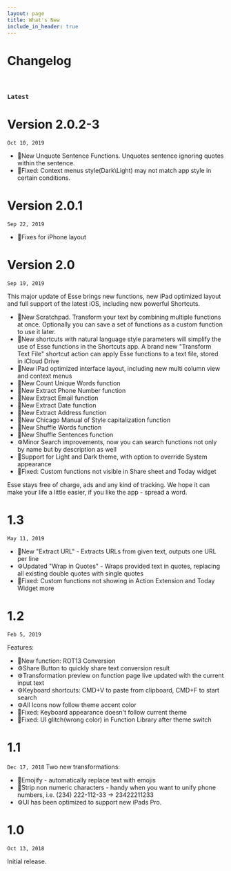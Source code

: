 ```yaml
---
layout: page
title: What's New
include_in_header: true
---
```


# Changelog
<br>

### `Latest`

# **Version 2.0.2-3** 
`Oct 10, 2019`

- 🎈New Unquote Sentence Functions. Unquotes sentence ignoring quotes within the sentence.
- 🐛Fixed: Context menus style(Dark\Light) may not match app style in certain conditions.


# **Version 2.0.1**
`Sep 22, 2019`
- 🐛Fixes for iPhone layout

# **Version 2.0**
`Sep 19, 2019`

This major update of Esse brings new functions, new iPad optimized layout and full support of the latest iOS, including new powerful Shortcuts.

- 🎈New Scratchpad. Transform your text by combining multiple functions at once. Optionally you can save a set of functions as a custom function to use it later.
- 🎈New shortcuts with natural language style parameters will simplify the use of Esse functions in the Shortcuts app. A brand new "Transform Text File" shortcut action can apply Esse functions to a text file, stored in iCloud Drive
- 🎈New iPad optimized interface layout, including new multi column view and context menus
- 🎈New Count Unique Words function
- 🎈New Extract Phone Number function
- 🎈New Extract Email function
- 🎈New Extract Date function
- 🎈New Extract Address function
- 🎈New Chicago Manual of Style capitalization function
- 🎈New Shuffle Words function
- 🎈New Shuffle Sentences function 
- ️️⚙️Minor Search improvements, now you can search functions not only by name but by description as well
- 🎈Support for Light and Dark theme, with option to override System appearance
- 🐛Fixed: Custom functions not visible in Share sheet and Today widget

Esse stays free of charge, ads and any kind of tracking. We hope it can make your life a little easier, if you like the app - spread a word.

# **1.3**
`May 11, 2019`

- 🎈New "Extract URL" - Extracts URLs from given text, outputs one URL per line
- ⚙️Updated "Wrap in Quotes" - Wraps provided text in quotes, replacing all existing double quotes with single quotes
- 🐛Fixed: Custom functions not showing in Action Extension and Today Widget
more

# **1.2**
`Feb 5, 2019`

Features:
- 🎈New function: ROT13 Conversion
- ⚙️Share Button to quickly share text conversion result
- ⚙️Transformation preview on function page live updated with the current input text
- ⚙️Keyboard shortcuts: CMD+V to paste from clipboard, CMD+F to start search
- ⚙️All Icons now follow theme accent color
- 🐛Fixed: Keyboard appearance doesn't follow current theme
- 🐛Fixed: UI glitch(wrong color) in Function Library after theme switch


# **1.1**
`Dec 17, 2018`
Two new transformations:
- 🎈Emojify - automatically replace text with emojis
- 🎈Strip non numeric characters - handy when you want to unify phone numbers, i.e. (234) 222-112-33 -> 23422211233
- ️️⚙️UI has been optimized to support new iPads Pro.

# **1.0**
`Oct 13, 2018`

Initial release.